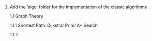 1. Add the 'algo' folder for the implementation of the classic algorithms

   1.1 Graph Theory
   
      1.1.1 Shortest Path: Dijkstra/ Prim/ A* Search
      
      1.1.2 
